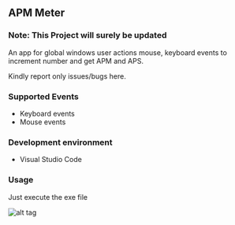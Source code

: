 ## APM Meter

### Note: This Project will surely be updated

An app for global windows user actions mouse, keyboard events to increment number and get APM and APS.

Kindly report only issues/bugs here.

### Supported Events

* Keyboard events
* Mouse events

### Development environment

* Visual Studio Code

### Usage

Just execute the exe file

![alt tag](/Capture.PNG)